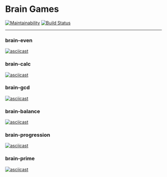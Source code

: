 # Brain Games

[![Maintainability](https://api.codeclimate.com/v1/badges/06e920104f085563eb0d/maintainability)](https://codeclimate.com/github/vdiachenko/project-lvl1-s328/maintainability)
[![Build Status](https://travis-ci.org/vdiachenko/project-lvl1-s328.svg?branch=master)](https://travis-ci.org/vdiachenko/project-lvl1-s328)

---

### brain-even
[![asciicast](https://asciinema.org/a/AYsxfwLjd4oyLAoxdmgy1HUaA.png)](https://asciinema.org/a/AYsxfwLjd4oyLAoxdmgy1HUaA)

### brain-calc
[![asciicast](https://asciinema.org/a/3Yay3iXYramenbjC0pyBwo9bt.png)](https://asciinema.org/a/3Yay3iXYramenbjC0pyBwo9bt)

### brain-gcd
[![asciicast](https://asciinema.org/a/f9liPjHOiUcw6CmNFfFOm9wAu.png)](https://asciinema.org/a/f9liPjHOiUcw6CmNFfFOm9wAu)

### brain-balance
[![asciicast](https://asciinema.org/a/XRz7xdoZBMFUKAoc8zV2u1Wtr.png)](https://asciinema.org/a/XRz7xdoZBMFUKAoc8zV2u1Wtr)

### brain-progression
[![asciicast](https://asciinema.org/a/WBOrVKpslo99bavj8ppV0MZw6.png)](https://asciinema.org/a/WBOrVKpslo99bavj8ppV0MZw6)

### brain-prime
[![asciicast](https://asciinema.org/a/2ug3fXOG2vi3rj5vqZud8wxKY.png)](https://asciinema.org/a/2ug3fXOG2vi3rj5vqZud8wxKY)
